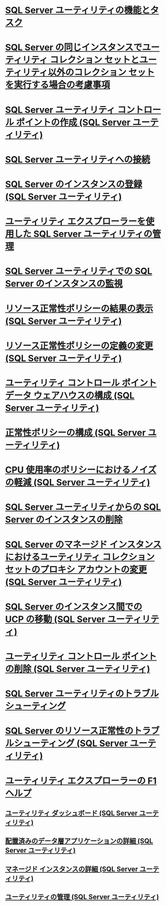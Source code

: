 # [SQL Server ユーティリティの機能とタスク](sql-server-utility-features-and-tasks.md)
# [SQL Server の同じインスタンスでユーティリティ コレクション セットとユーティリティ以外のコレクション セットを実行する場合の考慮事項](run-utility-and-non-utility-collection-sets-on-same-sql-instance.md)
# [SQL Server ユーティリティ コントロール ポイントの作成 (SQL Server ユーティリティ)](create-a-sql-server-utility-control-point-sql-server-utility.md)
# [SQL Server ユーティリティへの接続](connect-to-a-sql-server-utility.md)
# [SQL Server のインスタンスの登録 (SQL Server ユーティリティ)](enroll-an-instance-of-sql-server-sql-server-utility.md)
# [ユーティリティ エクスプローラーを使用した SQL Server ユーティリティの管理](use-utility-explorer-to-manage-the-sql-server-utility.md)
# [SQL Server ユーティリティでの SQL Server のインスタンスの監視](monitor-instances-of-sql-server-in-the-sql-server-utility.md)
# [リソース正常性ポリシーの結果の表示 (SQL Server ユーティリティ)](view-resource-health-policy-results-sql-server-utility.md)
# [リソース正常性ポリシーの定義の変更 (SQL Server ユーティリティ)](modify-a-resource-health-policy-definition-sql-server-utility.md)
# [ユーティリティ コントロール ポイント データ ウェアハウスの構成 (SQL Server ユーティリティ)](configure-your-utility-control-point-data-warehouse-sql-server-utility.md)
# [正常性ポリシーの構成 (SQL Server ユーティリティ)](configure-health-policies-sql-server-utility.md)
# [CPU 使用率のポリシーにおけるノイズの軽減 (SQL Server ユーティリティ)](reduce-noise-in-cpu-utilization-policies-sql-server-utility.md)
# [SQL Server ユーティリティからの SQL Server のインスタンスの削除](remove-an-instance-of-sql-server-from-the-sql-server-utility.md)
# [SQL Server のマネージド インスタンスにおけるユーティリティ コレクション セットのプロキシ アカウントの変更 (SQL Server ユーティリティ)](change-proxy-account-for-utility-collection-on-managed-sql-server.md)
# [SQL Server のインスタンス間での UCP の移動 (SQL Server ユーティリティ)](move-a-ucp-from-one-instance-of-sql-server-to-another-sql-server-utility.md)
# [ユーティリティ コントロール ポイントの削除 (SQL Server ユーティリティ)](remove-a-utility-control-point-sql-server-utility.md)
# [SQL Server ユーティリティのトラブルシューティング](../../database-engine/troubleshoot-the-sql-server-utility.md)
# [SQL Server のリソース正常性のトラブルシューティング (SQL Server ユーティリティ)](troubleshoot-sql-server-resource-health-sql-server-utility.md)
# [ユーティリティ エクスプローラーの F1 ヘルプ](utility-explorer-f1-help.md)
## [ユーティリティ ダッシュボード (SQL Server ユーティリティ)](../../database-engine/utility-dashboard-sql-server-utility.md)
## [配置済みのデータ層アプリケーションの詳細 (SQL Server ユーティリティ)](../../database-engine/deployed-data-tier-application-details-sql-server-utility.md)
## [マネージド インスタンスの詳細 (SQL Server ユーティリティ)](../../database-engine/managed-instance-details-sql-server-utility.md)
## [ユーティリティの管理 (SQL Server ユーティリティ)](../../database-engine/utility-administration-sql-server-utility.md)
